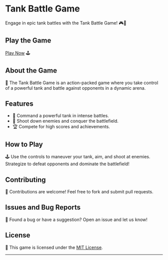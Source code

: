 # Tank Battle Game

Engage in epic tank battles with the Tank Battle Game! 🎮🚀

## Play the Game

[Play Now](https://aryan0-1maurya.github.io/tank-battle-game/) 🕹️

## About the Game

📜 The Tank Battle Game is an action-packed game where you take control of a powerful tank and battle against opponents in a dynamic arena.

## Features

- 🚀 Command a powerful tank in intense battles.
- 🔫 Shoot down enemies and conquer the battlefield.
- 🏆 Compete for high scores and achievements.

## How to Play

🕹️ Use the controls to maneuver your tank, aim, and shoot at enemies. Strategize to defeat opponents and dominate the battlefield!



## Contributing

🤝 Contributions are welcome! Feel free to fork and submit pull requests.

## Issues and Bug Reports

🐛 Found a bug or have a suggestion? Open an issue and let us know!

## License

📄 This game is licensed under the [MIT License](LICENSE).

---
